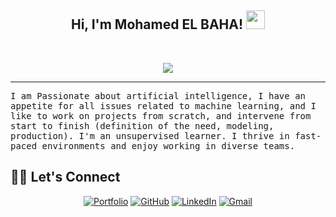 <h2 align="center">
Hi, I'm Mohamed EL BAHA!
  <img src="https://media.giphy.com/media/hvRJCLFzcasrR4ia7z/giphy.gif" width="30"></h2>
  <a href="https://github.com/yashitanamdeo/yashitanamdeo/"> </a>
<br/>

<!-- Typing SVG by DenverCoder1 - https://github.com/DenverCoder1/readme-typing-svg -->
<p align="center">
  <a href=""><img src="https://readme-typing-svg.herokuapp.com?font=Fira+Code&pause=1000&random=false&width=435&lines=Data+Scientist;AI+Engineer"></a>
</p>
<hr/>
<samp>
I am Passionate about artificial intelligence, I have an appetite for all issues related to machine learning, and I like to work on projects from scratch, and intervene from start to finish (definition of the need, modeling, production). I'm an unsupervised learner. I thrive in fast-paced environments and enjoy working in diverse teams. 
</samp>

## 🙋‍♀️ Let's Connect
<p align="center">
	<a href="https://mohamedelbaha.github.io/" target="_blank"><img src="https://img.icons8.com/bubbles/50/000000/web.png" alt="Portfolio"/></a>
	<a href="https://github.com/mohamedELBAHA" target="_blank"><img src="https://img.icons8.com/bubbles/50/000000/github.png" alt="GitHub"/></a>
	<a href="https://www.linkedin.com/in/mohamedelbaha/" target="_blank"><img src="https://img.icons8.com/bubbles/50/000000/linkedin.png" alt="LinkedIn"/></a>
	<a href="mailto:elbahamohamed@gmail.com" target="_blank"><img src="https://img.icons8.com/bubbles/50/000000/gmail.png" alt="Gmail"/></a>
</p>

